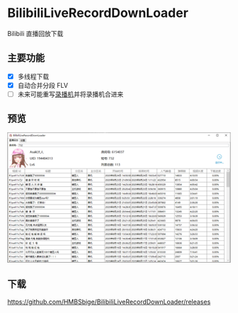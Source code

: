 # BilibiliLiveRecordDownLoader
Bilibili 直播回放下载

## 主要功能
- [x] 多线程下载
- [x] 自动合并分段 FLV
- [ ] 未来可能重写[录播机](https://github.com/HMBSbige/AutoSplitVideo)并将录播机合进来

## 预览
![](Build\preview.png)

## 下载
https://github.com/HMBSbige/BilibiliLiveRecordDownLoader/releases
